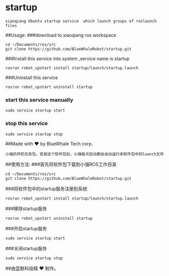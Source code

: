 # startup
    xiaoqiang Ubuntu startup service  which launch groups of roslaunch files
##Usage:
###download to  xiaoqiang ros workspace
```
cd ~/Documents/ros/src
git clone https://github.com/BlueWhaleRobot/startup.git
```   
###Install this service into system ,service name is startup
```
rosrun robot_upstart install startup/launch/startup.launch
```
###Uninstall this service
```
rosrun robot_upstart uninstall startup
```
### start this service manually
```
sudo service startup start
```
### stop this service 
```
sudo service startup stop
```
##Made with :heart: by BlueWhale Tech corp.
    
    
    小强的开机任务包，安装这个软件包后，小强每次启动都会自动运行本软件包中的luanch文件
##使用方法:
###首先将软件包下载到小强ROS工作目录
```
cd ~/Documents/ros/src
git clone https://github.com/BlueWhaleRobot/startup.git
```   
###将软件包中的startup服务注册到系统
```
rosrun robot_upstart install startup/launch/startup.launch
```
###移除startup服务
```
rosrun robot_upstart uninstall startup
```
###开启startup服务
```
sudo service startup start
```
###关闭startup服务
```
sudo service startup stop
```
##由蓝鲸科技精 :heart: 制作。
